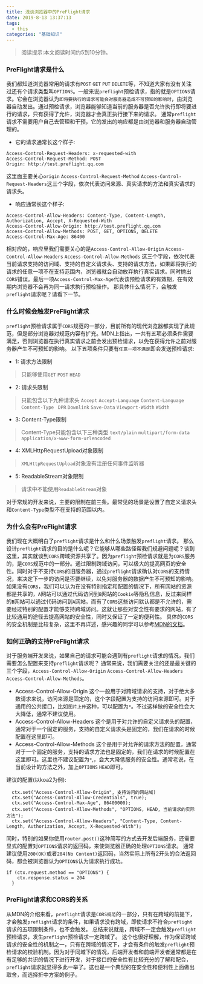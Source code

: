 ```yaml
---
title: 浅谈浏览器中的PreFlight请求
date: 2019-8-13 13:37:13
tags:
  - this
categories: "基础知识"
---
```

> 阅读提示:本文阅读时间约5到10分钟。
### PreFlight请求是什么
我们都知道浏览器常用的请求有`POST` `GET` `PUT` `DELETE`等，不知道大家有没有关注过还有个请求类型叫`OPTIONS`。一般来说`preflight`预检请求，指的就是`OPTIONS`请求。它会在浏览器认为`即将要执行的请求可能会对服务器造成不可预知的影响时`，由浏览器自动发出。通过预检请求，浏览器能够知道当前的服务器是否允许执行即将要进行的请求，只有获得了允许，浏览器才会真正执行接下来的请求。
通常`preflight`请求不需要用户自己去管理和干预，它的发出的响应都是由浏览器和服务器自动管理的。  
<!--more--> 
* 它的请求通常长这个样子:
```
Access-Control-Request-Headers: x-requested-with
Access-Control-Request-Method: POST
Origin: http://test.preflight.qq.com
```
这里面主要关心`origin` `Access-Control-Request-Method` `Access-Control-Request-Headers`这三个字段，依次代表访问来源、真实请求的方法和真实请求的请求头。
* 响应通常长这个样子:
```
Access-Control-Allow-Headers: Content-Type, Content-Length, Authorization, Accept, X-Requested-With
Access-Control-Allow-Origin: http://test.preflight.qq.com
Access-Control-Allow-Methods: POST, GET, OPTIONS, DELETE
Access-Control-Max-Age: 86400
```
相对应的，响应里我们需要关心的是`Access-Control-Allow-Origin` `Access-Control-Allow-Headers` `Access-Control-Allow-Methods` 这三个字段，依次代表当前请求支持的访问域、支持的自定义请求头、支持的请求方法，如果即将执行的请求的任意一项不在支持范围内，浏览器就会自动放弃执行真实请求。同时抛出`CORS`错误。最后一项`Access-Control-Max-Age`代表该预检请求的有效期，在有效期内浏览器不会再为同一请求执行预检操作。
那具体什么情况下，会触发`preflight`请求呢？请看下一节。
### 什么时候会触发PreFlight请求
`preflight`预检请求属于`CORS`规范的一部分，目前所有的现代浏览器都实现了此规范，但是部分浏览器对规范内容有扩充。MDN上指出，一共有五项必须条件需要满足，否则浏览器在执行真实请求之前会发出预检请求，以免在获得允许之前对服务器产生不可预知的影响。
以下五项条件只要有`任意一项不满足`即会发送预检请求:
* 1: 请求方法限制
> 只能够使用`GET` `POST` `HEAD`
* 2: 请求头限制
> 只能包含以下九种请求头 `Accept` `Accept-Language` `Content-Language` `Content-Type ` `DPR` `Downlink` `Save-Data` `Viewport-Width`  `Width`
* 3: Content-Type限制
> Content-Type只能包含以下三种类型 `text/plain` `multipart/form-data` `application/x-www-form-urlencoded`
* 4: XMLHttpRequestUpload对象限制
> `XMLHttpRequestUpload`对象没有注册任何事件监听器
* 5: ReadableStream对象限制
> 请求中不能使用`ReadableStream`对象

对于常规的开发来说，主要的限制在前三条。最常见的场景是设置了自定义请求头和`Content-Type`类型不在支持的范围以内。
### 为什么会有PreFlight请求
我们现在大概明白了`preflight`请求是什么和什么场景触发`preflight`请求。
那么设计`preflight`请求的目的是什么呢？它能够从哪些路径帮我们规避问题呢？谈到这里，其实就谈到`CORS`跨域资源共享了。因为`preflight`预检请求就是为`CORS`服务的，是`CORS`规范中的一部分。通过限制跨域访问，可以极大的提高网页的安全性。同时对于不支持`CORS`的旧服务器，通过`preflight`请求确认对`CORS`的支持情况，来决定下一步的访问是否要继续，以免对服务器的数据产生不可预知的影响。   
如果没有`CORS`，我们可以认为在没有特别指定和配置的情况下，所有网站的资源都是共享的，`A`网站可以通过代码访问到`B`网站的`Cookie`等隐私信息，反过来同样的`B`网站可以通过代码访问到`A`网站。而有了`CORS`这些访问默认都是不允许的，需要经过特别的配置才能够支持跨域访问。这就让那些对安全性有要求的网站，有了比较通用的途径去提高网站的安全性，同时又保证了一定的便利性。
具体的`CORS`的安全机制是比较复杂，这里不再详述，感兴趣的同学可以参考[MDN的文档](https://developer.mozilla.org/zh-CN/docs/Web/HTTP/Access_control_CORS)。
### 如何正确的支持PreFlight请求
对于服务端开发来说，如果自己的请求可能会遇到有`preflight`请求的情况，我们需要怎么配置来支持`preflight`请求呢？
通常来说，我们需要关注的还是最关键的三个字段，`Access-Control-Allow-Origin` `Access-Control-Allow-Headers` `Access-Control-Allow-Methods`。
* Access-Control-Allow-Origin
这个一般用于对跨域请求的支持，对于绝大多数请求来说，访问来源是固定的，这个字段配置为支持的访问来源即可。对于通用的公共接口，比如`图片上传`这种，可以配置为`*`。不过这样做的安全性会大大降低，通常不建议使用。
* Access-Control-Allow-Headers
这个是用于对允许的自定义请求头的配置，通常对于一个固定的服务，支持的自定义请求头是固定的，我们在请求的时候配置在这里即可。
* Access-Control-Allow-Methods
这个是用于对允许的请求方法的配置，通常对于一个固定的服务，支持的请求方法也是固定的，我们在请求的时候配置在这里即可。这里也不建议配置为`*`,，会大大降低服务的安全性。通常老说，在当前设计的方法之外，加上`OPTIONS` `HEAD`即可。    

建议的配置(以koa2为例):
```
  ctx.set("Access-Control-Allow-Origin", 支持访问的网站域)
  ctx.set("Access-Control-Allow-Credentials", true);
  ctx.set("Access-Control-Max-Age", 86400000);
  ctx.set("Access-Control-Allow-Methods", "OPTIONS, HEAD, 当前请求的实际方法");
  ctx.set("Access-Control-Allow-Headers", "Content-Type, Content-Length, Authorization, Accept, X-Requested-With");
```
同时，特别的如果你使用`router.post()`这种简写的方式去开发后端服务，还需要显式的配置对`OPTIONS`请求的返回码，来使浏览器正确的处理`OPTIONS`请求。
通常建议使用`200(OK)`或者`204(No Content)`返回码，当然实际上所有2开头的合法返回码，都会被浏览器认为`OPTIONS`认为请求执行成功。
```
if (ctx.request.method == "OPTIONS") {
    ctx.response.status = 204
  }
```
### PreFlight请求和CORS的关系
从MDN的介绍来看，`preflight`请求是`CORS规范`的一部分，只有在跨域的前提下，才会触发`preflight`请求的条件，如果请求没有跨域，即使请求不符合`preflight`请求的五项限制条件，也不会触发。
总结来说就是，跨域不一定会触发`preflight`预检请求，发生`preflight`预检请求一定跨域了。
这个也很好理解，作为保证跨域请求的安全性的机制之一，只有在跨域的情况下，才会有条件的触发`preflight`预检请求的校验机制。因为对于同域下的情况，后端开发者和前端开发者通常都是在有足够的共识的情况下进行开发，对于接口的安全性有比较充分的了解和配合，`preflight`请求就显得多此一举了。这也是一个典型的在安全性和便利性上面做出取舍，而选择折中方案的例子。
